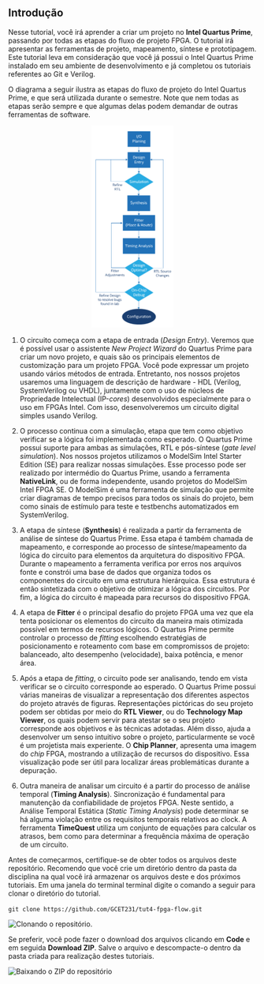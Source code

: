 ## Introdução

Nesse tutorial, você irá aprender a criar um projeto no **Intel Quartus Prime**, passando por todas as etapas do fluxo de projeto FPGA. O tutorial irá apresentar as ferramentas de projeto, mapeamento, síntese e prototipagem. Este tutorial leva em consideração que você já possui o Intel Quartus Prime instalado em seu ambiente de desenvolvimento e já completou os tutoriais referentes ao Git e Verilog.

O diagrama a seguir ilustra as etapas do fluxo de projeto do Intel Quartus Prime, e que será utilizada durante o semestre. Note que nem todas as etapas serão sempre e que algumas delas podem demandar de outras ferramentas de software.

<p align="center" width="100%">
  <img width="33%" src="../assets/fig/blockdiagram-quartus-flow.png">
</p>

1. O circuito começa com a etapa de entrada (_Design Entry_). Veremos que é possível usar o assistente _New Project Wizard_ do Quartus Prime para criar um novo projeto, e quais são os principais elementos de customização para um projeto FPGA. Você pode expressar um projeto usando vários métodos de entrada. Entretanto, nos nossos projetos usaremos uma linguagem de descrição de hardware - HDL (Verilog, SystemVerilog ou VHDL), juntamente com o uso de núcleos de Propriedade Intelectual (IP-_cores_) desenvolvidos especialmente para o uso em FPGAs Intel. Com isso, desenvolveremos um circuito digital simples usando Verilog.

2. O processo continua com a simulação, etapa que tem como objetivo verificar se a lógica foi implementada como esperado. O Quartus Prime possui suporte para ambas as simulações, RTL e pós-síntese (_gate level simulation_). Nos nossos projetos utilizamos o ModelSim Intel Starter Edition (SE) para realizar nossas simulações. Esse processo pode ser realizado por intermédio do Quartus Prime, usando a ferramenta **NativeLink**, ou de forma independente, usando projetos do ModelSim Intel FPGA SE. O ModelSim é uma ferramenta de simulação que permite criar diagramas de tempo precisos para todos os sinais do projeto, bem como sinais de estímulo para teste e testbenchs automatizados em SystemVerilog.
3. A etapa de síntese (**Synthesis**) é realizada a partir da ferramenta de análise de síntese do Quartus Prime. Essa etapa é também chamada de mapeamento, e corresponde ao processo de síntese/mapeamento da lógica do circuito para elementos da arquitetura do dispositivo FPGA. Durante o mapeamento a ferramenta verifica por erros nos arquivos fonte e constrói uma base de dados que organiza todos os componentes do circuito em uma estrutura hierárquica. Essa estrutura é então sintetizada com o objetivo de otimizar a lógica dos circuitos. Por fim, a lógica do circuito é mapeada para recursos do dispositivo FPGA.
4. A etapa de **Fitter** é o principal desafio do projeto FPGA uma vez que ela tenta posicionar os elementos do circuito da maneira mais otimizada possível em termos de recursos lógicos. O Quartus Prime permite controlar o processo de _fitting_ escolhendo estratégias de posicionamento e roteamento com base em compromissos de projeto: balanceado, alto desempenho (velocidade), baixa potência, e menor área.
5. Após a etapa de _fitting_, o circuito pode ser analisando, tendo em vista verificar se o circuito corresponde ao esperado. O Quartus Prime possui várias maneiras de visualizar a representação dos diferentes aspectos do projeto através de figuras. Representações pictóricas do seu projeto podem ser obtidas por meio do **RTL Viewer**, ou do **Technology Map Viewer**, os quais podem servir para atestar se o seu projeto corresponde aos objetivos e às técnicas adotadas. Além disso, ajuda a desenvolver um senso intuitivo sobre o projeto, particularmente se você é um projetista mais experiente. O **Chip Planner**, apresenta uma imagem do _chip_ FPGA, mostrando a utilização de recursos do dispositivo. Essa visualização pode ser útil para localizar áreas problemáticas durante a depuração.
6. Outra maneira de analisar um circuito é a partir do processo de análise temporal (**Timing Analysis**). Sincronização é fundamental para manutenção da confiabilidade de projetos FPGA. Neste sentido, a Análise Temporal Estática (_Static Timing Analysis_) pode determinar se há alguma violação entre os requisitos temporais relativos ao clock. A ferramenta **TimeQuest** utiliza um conjunto de equações para calcular os atrasos, bem como para determinar a frequência máxima de operação de um circuito.

Antes de começarmos, certifique-se de obter todos os arquivos deste repositório. Recomendo que você crie um diretório dentro da pasta da disciplina na qual você irá armazenar os arquivos deste e dos próximos tutoriais. Em uma janela do terminal terminal digite o comando a seguir para clonar o diretório do tutorial.

`git clone https://github.com/GCET231/tut4-fpga-flow.git`

![Clonando o repositório.](https://i.loli.net/2021/04/23/ABKdiQ8GFkjoNCl.gif)

Se preferir, você pode fazer o download dos arquivos clicando em **Code** e em seguida **Download ZIP**. Salve o arquivo e descompacte-o dentro da pasta criada para realização destes tutoriais.

![Baixando o ZIP do repositório](https://i.loli.net/2021/04/24/qaBs7xjXLlVmJUF.gif)

## 
